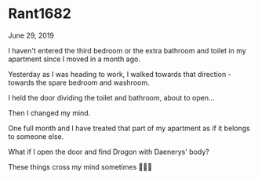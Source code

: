 # Rant1682


June 29, 2019

I haven't entered the third bedroom or the extra bathroom and toilet in my apartment since I moved in a month ago.

Yesterday as I was heading to work, I walked towards that direction - towards the spare bedroom and washroom. 

I held the door dividing the toilet and bathroom, about to open...

Then I changed my mind.

One full month and I have treated that part of my apartment as if it belongs to someone else.

What if I open the door and find Drogon with Daenerys' body?

These things cross my mind sometimes 🤷🏽‍♀️